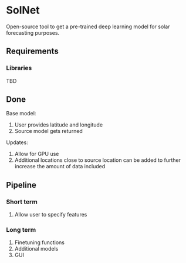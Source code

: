 # SolNet
Open-source tool to get a pre-trained deep learning model for solar forecasting purposes.

## Requirements

### Libraries
TBD

## Done

Base model:
1. User provides latitude and longitude
2. Source model gets returned

Updates:
1. Allow for GPU use
2. Additional locations close to source location can be added to further increase the amount of data included

## Pipeline

### Short term
1. Allow user to specify features

### Long term
1. Finetuning functions
2. Additional models
3. GUI
